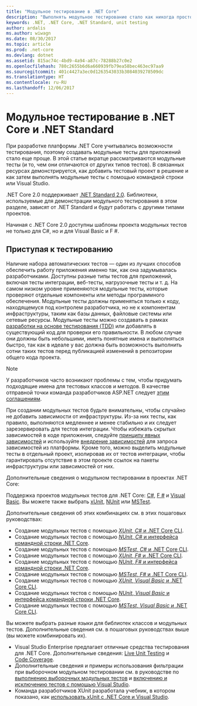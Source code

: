 ```yaml
---
title: "Модульное тестирование в .NET Core"
description: "Выполнять модульное тестирование стало как никогда просто. Узнайте, как использовать модульное тестирование в проектах .NET Core и .NET Standard."
keywords: .NET, .NET Core, .NET Standard, unit testing
author: ardalis
ms.author: wiwagn
ms.date: 08/30/2017
ms.topic: article
ms.prod: .net-core
ms.devlang: dotnet
ms.assetid: 815ac74c-4bd9-4a94-a87c-78288b27c0e2
ms.openlocfilehash: 780c2655b6d6a660939fb79ea58bec463ec97aa9
ms.sourcegitcommit: 401c4427a3ec0d1263543033b3084039278509dc
ms.translationtype: HT
ms.contentlocale: ru-RU
ms.lasthandoff: 12/06/2017
---
```

# <a name="unit-testing-in-net-core-and-net-standard"></a>Модульное тестирование в .NET Core и .NET Standard

При разработке платформы .NET Core учитывались возможности тестирования, поэтому создавать модульные тесты для приложений стало еще проще. В этой статье вкратце рассматриваются модульные тесты (и то, чем они отличаются от других типов тестов). В связанных ресурсах демонстрируется, как добавить тестовый проект в решение и как затем выполнять модульные тесты с помощью командной строки или Visual Studio.

.NET Core 2.0 поддерживает [.NET Standard 2.0](../../standard/net-standard.md). Библиотеки, используемые для демонстрации модульного тестирования в этом разделе, зависят от .NET Standard и будут работать с другими типами проектов.

Начиная с .NET Core 2.0 доступны шаблоны проекта модульных тестов не только для C#, но и для Visual Basic и F #.

## <a name="getting-started-with-testing"></a>Приступая к тестированию

Наличие набора автоматических тестов — один из лучших способов обеспечить работу приложения именно так, как она задумывалась разработчиками. Доступны разные типы тестов для приложений, включая тесты интеграции, веб-тесты, нагрузочные тесты и т. д. На самом низком уровне применяются модульные тесты, которые проверяют отдельные компоненты или методы программного обеспечения. Модульные тесты должны применяться только к коду, находящемуся под контролем разработчика, но не к компонентам инфраструктуры, таким как базы данных, файловые системы или сетевые ресурсы. Модульные тесты можно создавать в рамках [разработки на основе тестирования (TDD)](http://deviq.com/test-driven-development/) или добавлять в существующий код для проверки его правильности. В любом случае они должны быть небольшими, иметь понятные имена и выполняться быстро, так как в идеале у вас должна быть возможность выполнить сотни таких тестов перед публикацией изменений в репозитории общего кода проекта.

> [!NOTE]
> У разработчиков часто возникают проблемы с тем, чтобы придумать подходящие имена для тестовых классов и методов. В качестве отправной точки команда разработчиков ASP.NET следует [этим соглашениям](https://github.com/aspnet/Home/wiki/Engineering-guidelines#unit-tests-and-functional-tests).

При создании модульных тестов будьте внимательны, чтобы случайно не добавить зависимости от инфраструктуры. Из-за них тесты, как правило, выполняются медленнее и менее стабильно и их следует зарезервировать для тестов интеграции. Чтобы избежать скрытых зависимостей в коде приложения, следуйте [принципу явных зависимостей](http://deviq.com/explicit-dependencies-principle/) и используйте [внедрение зависимостей](/aspnet/core/fundamentals/dependency-injection) для запроса зависимостей из платформы. Кроме того, можно выделить модульные тесты в отдельный проект, изолировав их от тестов интеграции, чтобы гарантировать отсутствие в этом проекте ссылок на пакеты инфраструктуры или зависимостей от них.

Дополнительные сведения о модульном тестировании в проектах .NET Core:

Поддержка проектов модульных тестов для .NET Core: [C#](../../csharp/index.md), [F #](../../fsharp/index.md) и [Visual Basic](../../visual-basic/index.md). Вы можете также выбрать [xUnit](http://xunit.github.io), [NUnit](http://nunit.org) или [MSTest](https://github.com/Microsoft/vstest-docs).

Дополнительные сведения об этих комбинациях см. в этих пошаговых руководствах:

* Создание модульных тестов с помощью [*XUnit*, *C#* и .NET Core CLI](unit-testing-with-dotnet-test.md).
* Создание модульных тестов с помощью [*NUnit*, *C#* и интерфейса командной строки .NET Core](unit-testing-with-nunit.md).
* Создание модульных тестов с помощью [*MSTest*, *C#* и .NET Core CLI](unit-testing-with-mstest.md).
* Создание модульных тестов с помощью [*XUnit*, *F#* и .NET Core CLI](unit-testing-fsharp-with-dotnet-test.md).
* Создание модульных тестов с помощью [*NUnit*, *F#* и интерфейса командной строки .NET Core](unit-testing-fsharp-with-nunit.md).
* Создание модульных тестов с помощью [*MSTest*, *F#* и .NET Core CLI](unit-testing-fsharp-with-mstest.md).
* Создание модульных тестов с помощью [*XUnit*, *Visual Basic* и .NET Core CLI](unit-testing-visual-basic-with-dotnet-test.md).
* Создание модульных тестов с помощью [*NUnit*, *Visual Basic* и интерфейса командной строки .NET Core](unit-testing-visual-basic-with-nunit.md).
* Создание модульных тестов с помощью [*MSTest*, *Visual Basic* и .NET Core CLI](unit-testing-visual-basic-with-mstest.md).

Вы можете выбрать разные языки для библиотек классов и модульных тестов. Дополнительные сведения см. в пошаговых руководствах выше (вы можете комбинировать их).

* Visual Studio Enterprise предлагает отличные средства тестирования для .NET Core. Дополнительные сведения: [Live Unit Testing](/visualstudio/test/live-unit-testing) и [Code Coverage](https://github.com/Microsoft/vstest-docs/blob/master/docs/analyze.md#working-with-code-coverage).
* Дополнительные сведения и примеры использования фильтрации при выборочном модульном тестировании см. в руководстве по [выполнению выборочных модульных тестов](selective-unit-tests.md) и [включению и исключению тестов с помощью Visual Studio](/visualstudio/test/live-unit-testing#including-and-excluding-test-projects-and-test-methods).
* Команда разработчиков XUnit разработала учебник, в котором показано, как [использовать xUnit с .NET Core и Visual Studio](http://xunit.github.io/docs/getting-started-dotnet-core.html).
